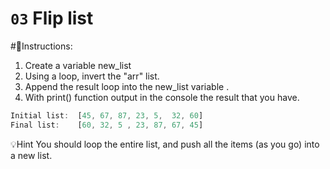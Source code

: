 # `03` Flip list

#📝Instructions:
1. Create a variable new_list
2. Using a loop, invert the "arr" list.
3. Append the result loop into the new_list variable .
4. With print() function output in the console the result that you have.

```js
Initial list:  [45, 67, 87, 23, 5,  32, 60]
Final list:    [60, 32, 5 , 23, 87, 67, 45]
```


💡Hint
You should loop the entire list, and push all the items (as you go) into a new list.
